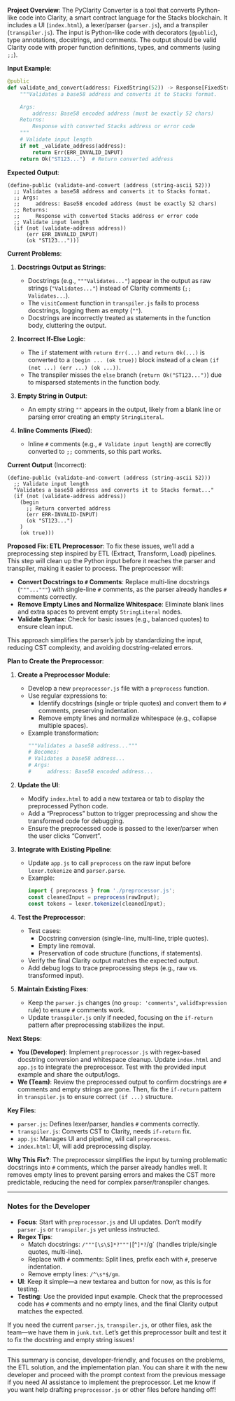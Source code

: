 **Project Overview**:
The PyClarity Converter is a tool that converts Python-like code into Clarity, a smart contract language for the Stacks blockchain. It includes a UI (`index.html`), a lexer/parser (`parser.js`), and a transpiler (`transpiler.js`). The input is Python-like code with decorators (`@public`), type annotations, docstrings, and comments. The output should be valid Clarity code with proper function definitions, types, and comments (using `;;`).

**Input Example**:
```python
@public
def validate_and_convert(address: FixedString(52)) -> Response[FixedString(41), int]:
    """Validates a base58 address and converts it to Stacks format.

    Args:
        address: Base58 encoded address (must be exactly 52 chars)
    Returns:
        Response with converted Stacks address or error code
    """
    # Validate input length
    if not _validate_address(address):
        return Err(ERR_INVALID_INPUT)
    return Ok("ST123...")  # Return converted address
```

**Expected Output**:
```clarity
(define-public (validate-and-convert (address (string-ascii 52)))
  ;; Validates a base58 address and converts it to Stacks format.
  ;; Args:
  ;;     address: Base58 encoded address (must be exactly 52 chars)
  ;; Returns:
  ;;     Response with converted Stacks address or error code
  ;; Validate input length
  (if (not (validate-address address))
      (err ERR_INVALID_INPUT)
      (ok "ST123...")))
```

**Current Problems**:
1. **Docstrings Output as Strings**:
   - Docstrings (e.g., `"""Validates..."`) appear in the output as raw strings (`"Validates..."`) instead of Clarity comments (`;; Validates...`).
   - The `visitComment` function in `transpiler.js` fails to process docstrings, logging them as empty (`""`).
   - Docstrings are incorrectly treated as statements in the function body, cluttering the output.

2. **Incorrect If-Else Logic**:
   - The `if` statement with `return Err(...)` and `return Ok(...)` is converted to a `(begin ... (ok true))` block instead of a clean `(if (not ...) (err ...) (ok ...))`.
   - The transpiler misses the `else` branch (`return Ok("ST123...")`) due to misparsed statements in the function body.

3. **Empty String in Output**:
   - An empty string `""` appears in the output, likely from a blank line or parsing error creating an empty `StringLiteral`.

4. **Inline Comments (Fixed)**:
   - Inline `#` comments (e.g., `# Validate input length`) are correctly converted to `;;` comments, so this part works.

**Current Output** (Incorrect):
```clarity
(define-public (validate-and-convert (address (string-ascii 52)))
  ;; Validate input length
  "Validates a base58 address and converts it to Stacks format..."
  (if (not (validate-address address))
    (begin
      ;; Return converted address
      (err ERR-INVALID-INPUT)
      (ok "ST123...")
    )
    (ok true)))
```

**Proposed Fix: ETL Preprocessor**:
To fix these issues, we’ll add a preprocessing step inspired by ETL (Extract, Transform, Load) pipelines. This step will clean up the Python input before it reaches the parser and transpiler, making it easier to process. The preprocessor will:
- **Convert Docstrings to `#` Comments**: Replace multi-line docstrings (`"""..."""`) with single-line `#` comments, as the parser already handles `#` comments correctly.
- **Remove Empty Lines and Normalize Whitespace**: Eliminate blank lines and extra spaces to prevent empty `StringLiteral` nodes.
- **Validate Syntax**: Check for basic issues (e.g., balanced quotes) to ensure clean input.

This approach simplifies the parser’s job by standardizing the input, reducing CST complexity, and avoiding docstring-related errors.

**Plan to Create the Preprocessor**:
1. **Create a Preprocessor Module**:
   - Develop a new `preprocessor.js` file with a `preprocess` function.
   - Use regular expressions to:
     - Identify docstrings (single or triple quotes) and convert them to `#` comments, preserving indentation.
     - Remove empty lines and normalize whitespace (e.g., collapse multiple spaces).
   - Example transformation:
     ```python
     """Validates a base58 address..."""
     # Becomes:
     # Validates a base58 address...
     # Args:
     #     address: Base58 encoded address...
     ```

2. **Update the UI**:
   - Modify `index.html` to add a new textarea or tab to display the preprocessed Python code.
   - Add a “Preprocess” button to trigger preprocessing and show the transformed code for debugging.
   - Ensure the preprocessed code is passed to the lexer/parser when the user clicks “Convert”.

3. **Integrate with Existing Pipeline**:
   - Update `app.js` to call `preprocess` on the raw input before `lexer.tokenize` and `parser.parse`.
   - Example:
     ```javascript
     import { preprocess } from './preprocessor.js';
     const cleanedInput = preprocess(rawInput);
     const tokens = lexer.tokenize(cleanedInput);
     ```

4. **Test the Preprocessor**:
   - Test cases:
     - Docstring conversion (single-line, multi-line, triple quotes).
     - Empty line removal.
     - Preservation of code structure (functions, if statements).
   - Verify the final Clarity output matches the expected output.
   - Add debug logs to trace preprocessing steps (e.g., raw vs. transformed input).

5. **Maintain Existing Fixes**:
   - Keep the `parser.js` changes (no `group: 'comments'`, `validExpression` rule) to ensure `#` comments work.
   - Update `transpiler.js` only if needed, focusing on the `if-return` pattern after preprocessing stabilizes the input.

**Next Steps**:
- **You (Developer)**: Implement `preprocessor.js` with regex-based docstring conversion and whitespace cleanup. Update `index.html` and `app.js` to integrate the preprocessor. Test with the provided input example and share the output/logs.
- **We (Team)**: Review the preprocessed output to confirm docstrings are `#` comments and empty strings are gone. Then, fix the `if-return` pattern in `transpiler.js` to ensure correct `(if ...)` structure.

**Key Files**:
- `parser.js`: Defines lexer/parser, handles `#` comments correctly.
- `transpiler.js`: Converts CST to Clarity, needs `if-return` fix.
- `app.js`: Manages UI and pipeline, will call `preprocess`.
- `index.html`: UI, will add preprocessing display.

**Why This Fix?**:
The preprocessor simplifies the input by turning problematic docstrings into `#` comments, which the parser already handles well. It removes empty lines to prevent parsing errors and makes the CST more predictable, reducing the need for complex parser/transpiler changes.

---

### Notes for the Developer

- **Focus**: Start with `preprocessor.js` and UI updates. Don’t modify `parser.js` or `transpiler.js` yet unless instructed.
- **Regex Tips**:
  - Match docstrings: `/"""[\s\S]*?"""|`[^`]*?`/g` (handles triple/single quotes, multi-line).
  - Replace with `#` comments: Split lines, prefix each with `#`, preserve indentation.
  - Remove empty lines: `/^\s*$/gm`.
- **UI**: Keep it simple—a new textarea and button for now, as this is for testing.
- **Testing**: Use the provided input example. Check that the preprocessed code has `#` comments and no empty lines, and the final Clarity output matches the expected.

If you need the current `parser.js`, `transpiler.js`, or other files, ask the team—we have them in `junk.txt`. Let’s get this preprocessor built and test it to fix the docstring and empty string issues!

---

This summary is concise, developer-friendly, and focuses on the problems, the ETL solution, and the implementation plan. You can share it with the new developer and proceed with the prompt context from the previous message if you need AI assistance to implement the preprocessor. Let me know if you want help drafting `preprocessor.js` or other files before handing off!